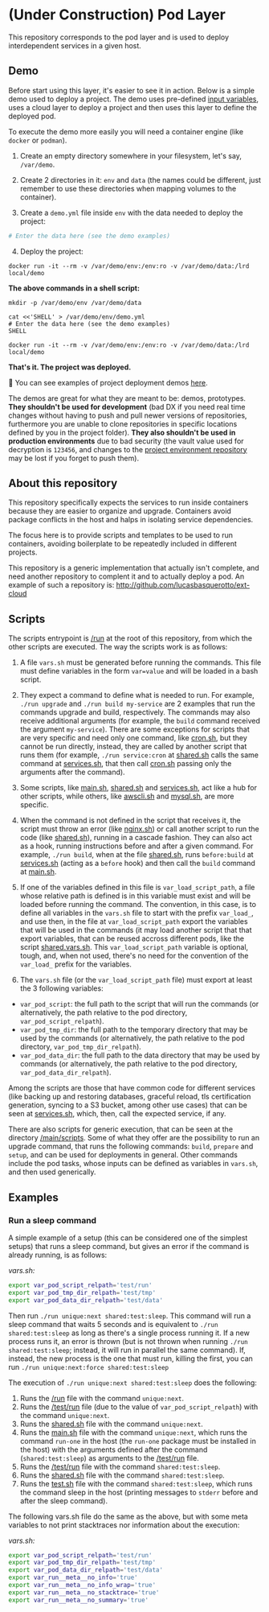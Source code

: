 # (Under Construction) Pod Layer

This repository corresponds to the pod layer and is used to deploy interdependent services in a given host.

## Demo

Before start using this layer, it's easier to see it in action. Below is a simple demo used to deploy a project. The demo uses pre-defined [input variables](#cloud-input-vars), uses a cloud layer to deploy a project and then uses this layer to define the deployed pod.

To execute the demo more easily you will need a container engine (like `docker` or `podman`).

1. Create an empty directory somewhere in your filesystem, let's say, `/var/demo`.

2. Create 2 directories in it: `env` and `data` (the names could be different, just remember to use these directories when mapping volumes to the container).

3. Create a `demo.yml` file inside `env` with the data needed to deploy the project:

```yaml
# Enter the data here (see the demo examples)
```

4. Deploy the project:

```shell
docker run -it --rm -v /var/demo/env:/env:ro -v /var/demo/data:/lrd local/demo
```

**The above commands in a shell script:**

```shell
mkdir -p /var/demo/env /var/demo/data

cat <<'SHELL' > /var/demo/env/demo.yml
# Enter the data here (see the demo examples)
SHELL

docker run -it --rm -v /var/demo/env:/env:ro -v /var/demo/data:/lrd local/demo
```

**That's it. The project was deployed.**

🚀 You can see examples of project deployment demos [here](#TODO).

The demos are great for what they are meant to be: demos, prototypes. **They shouldn't be used for development** (bad DX if you need real time changes without having to push and pull newer versions of repositories, furthermore you are unable to clone repositories in specific locations defined by you in the project folder). **They also shouldn't be used in production environments** due to bad security (the vault value used for decryption is `123456`, and changes to the [project environment repository](#project-environment) may be lost if you forget to push them).

## About this repository

This repository specifically expects the services to run inside containers because they are easier to organize and upgrade. Containers avoid package conflicts in the host and halps in isolating service dependencies.

The focus here is to provide scripts and templates to be used to run containers, avoiding boilerplate to be repeatedly included in different projects.

This repository is a generic implementation that actually isn't complete, and need another repository to complent it and to actually deploy a pod. An example of such a repository is: http://github.com/lucasbasquerotto/ext-cloud

## Scripts

The scripts entrypoint is [/run](/run) at the root of this repository, from which the other scripts are executed. The way the scripts work is as follows:

1. A file `vars.sh` must be generated before running the commands. This file must define variables in the form `var=value` and will be loaded in a bash script.

2. They expect a command to define what is needed to run. For example, `./run upgrade` and `./run build my-service` are 2 examples that run the commands upgrade and build, respectively. The commands may also receive additional arguments (for example, the `build` command received the argument `my-service`). There are some exceptions for scripts that are very specific and need only one command, like [cron.sh](/shared/scripts/services/cron.sh), but they cannot be run directly, instead, they are called by another script that runs them (for example, `./run service:cron` at [shared.sh](/shared/scripts/shared.sh) calls the same command at [services.sh](/shared/scripts/services.sh), that then call [cron.sh](/shared/scripts/services/cron.sh) passing only the arguments after the command).

3. Some scripts, like [main.sh](/main/scripts/main.sh), [shared.sh](/shared/scripts/shared.sh) and [services.sh](/shared/scripts/services.sh), act like a hub for other scripts, while others, like [awscli.sh](/shared/scripts/services/awscli.sh) and [mysql.sh](/shared/scripts/services/mysql.sh), are more specific.

4. When the command is not defined in the script that receives it, the script must throw an error (like [nginx.sh](/shared/scripts/services/nginx.sh)) or call another script to run the code (like [shared.sh](/shared/scripts/shared.sh)), running in a cascade fashion. They can also act as a hook, running instructions before and after a given command. For example, `./run build`, when at the file [shared.sh](/shared/scripts/shared.sh), runs `before:build` at [services.sh](/shared/scripts/services.sh) (acting as a `before` hook) and then call the `build` command at [main.sh](/main/scripts/main.sh).

5. If one of the variables defined in this file is `var_load_script_path`, a file whose relative path is defined is in this variable must exist and will be loaded before running the command. The convention, in this case, is to define all variables in the `vars.sh` file to start with the prefix `var_load_`, and use then, in the file at `var_load_script_path` export the variables that will be used in the commands (it may load another script that that export variables, that can be reused accross different pods, like the script [shared.vars.sh](/shared/scripts/shared.vars.sh). This `var_load_script_path` variable is optional, tough, and, when not used, there's no need for the convention of the `var_load_` prefix for the variables.

6. The `vars.sh` file (or the `var_load_script_path` file) must export at least the 3 following variables:

- `var_pod_script`: the full path to the script that will run the commands (or alternatively, the path relative to the pod directory, `var_pod_script_relpath`).
- `var_pod_tmp_dir`: the full path to the temporary directory that may be used by the commands (or alternatively, the path relative to the pod directory, `var_pod_tmp_dir_relpath`).
- `var_pod_data_dir`: the full path to the data directory that may be used by commands (or alternatively, the path relative to the pod directory, `var_pod_data_dir_relpath`).

Among the scripts are those that have common code for different services (like backing up and restoring databases, graceful reload, tls certification generation, syncing to a S3 bucket, among other use cases) that can be seen at [services.sh](/shared/scripts/services.sh), which, then, call the expected service, if any.

There are also scripts for generic execution, that can be seen at the directory [/main/scripts](/main/scripts). Some of what they offer are the possibility to run an upgrade command, that runs the following commands: `build`, `prepare` and `setup`, and can be used for deployments in general. Other commands include the pod tasks, whose inputs can be defined as variables in `vars.sh`, and then used generically.

## Examples

### Run a sleep command

A simple example of a setup (this can be considered one of the simplest setups) that runs a sleep command, but gives an error if the command is already running, is as follows:

_vars.sh:_

```bash
export var_pod_script_relpath='test/run'
export var_pod_tmp_dir_relpath='test/tmp'
export var_pod_data_dir_relpath='test/data'
```

Then run `./run unique:next shared:test:sleep`. This command will run a sleep command that waits 5 seconds and is equivalent to `./run shared:test:sleep` as long as there's a single process running it. If a new process runs it, an error is thrown (but is not thrown when running `./run shared:test:sleep`; instead, it will run in parallel the same command). If, instead, the new process is the one that must run, killing the first, you can run `./run unique:next:force shared:test:sleep`

The execution of `./run unique:next shared:test:sleep` does the following:

1. Runs the [/run](/run) file with the command `unique:next`.
2. Runs the [/test/run](/test/run) file (due to the value of `var_pod_script_relpath`) with the command `unique:next`.
3. Runs the [shared.sh](/shared/scripts/shared.sh) file with the command `unique:next`.
4. Runs the [main.sh](/main/scripts/main.sh) file with the command `unique:next`, which runs the command `run-one` in the host (the `run-one` package must be installed in the host) with the arguments defined after the command (`shared:test:sleep`) as arguments to the [/test/run](/test/run) file.
5. Runs the [/test/run](/test/run) file with the command `shared:test:sleep`.
6. Runs the [shared.sh](/shared/scripts/shared.sh) file with the command `shared:test:sleep`.
7. Runs the [test.sh](/shared/scripts/test.sh) file with the command `shared:test:sleep`, which runs the command sleep in the host (printing messages to `stderr` before and after the sleep command).

The following vars.sh file do the same as the above, but with some meta variables to not print stacktraces nor information about the execution:

_vars.sh:_

```bash
export var_pod_script_relpath='test/run'
export var_pod_tmp_dir_relpath='test/tmp'
export var_pod_data_dir_relpath='test/data'
export var_run__meta__no_info='true'
export var_run__meta__no_info_wrap='true'
export var_run__meta__no_stacktrace='true'
export var_run__meta__no_summary='true'
```
